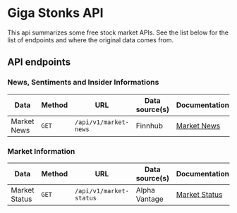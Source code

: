 # Giga Stonks API

This api summarizes some free stock market APIs. See the list below for the list of endpoints and where the original data comes from.

## API endpoints

### News, Sentiments and Insider Informations

| Data        | Method | URL                   | Data source(s) | Documentation                                          |
| ----------- | ------ | --------------------- | -------------- | ------------------------------------------------------ |
| Market News | `GET`  | `/api/v1/market-news` | Finnhub        | [Market News](https://finnhub.io/docs/api/market-news) |


### Market Information

| Data          | Method | URL                     | Data source(s) | Documentation                                                             |
| ------------- | ------ | ----------------------- | -------------- | ------------------------------------------------------------------------- |
| Market Status | `GET`  | `/api/v1/market-status` | Alpha Vantage  | [Market Status](https://www.alphavantage.co/documentation/#market-status) |
